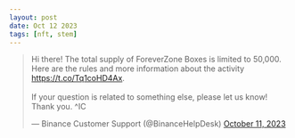 ```yaml
---
layout: post
date: Oct 12 2023
tags: [nft, stem]
---
```


<blockquote class="twitter-tweet"><p lang="en" dir="ltr">Hi there! The total supply of ForeverZone Boxes is limited to 50,000. Here are the rules and more information about the activity <a href="https://t.co/Tq1coHD4Ax">https://t.co/Tq1coHD4Ax</a>. <br><br>If your question is related to something else, please let us know! Thank you. ^IC</p>&mdash; Binance Customer Support (@BinanceHelpDesk) <a href="https://twitter.com/BinanceHelpDesk/status/1712166831723548985?ref_src=twsrc%5Etfw">October 11, 2023</a></blockquote> <script async src="https://platform.twitter.com/widgets.js" charset="utf-8"></script>
